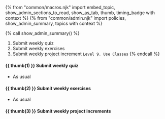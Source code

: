 {% from "common/macros.njk" import embed_topic, show_admin_sections_to_read, show_as_tab, thumb, timing_badge with context %}
{% from "common/admin.njk" import policies, show_admin_summary, topics with context %}

{% call show_admin_summary() %}
1. Submit weekly quiz
1. Submit weekly exercises
1. Submit weekly project increment `Level 9. Use Classes`
{% endcall %}


#### {{ thumb(1) }} Submit weekly quiz

* As usual


#### {{ thumb(2) }} Submit weekly exercises

* As usual


#### {{ thumb(3) }} Submit weekly project increments

<span id="week8-project">

<include src="montyFragment.md" boilerplate var-displacement="../.." var-header="**Level 9. Use Classes**" var-fragment="monty-fragment.md#monty9" />
</span>
